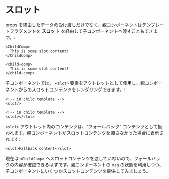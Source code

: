 # スロット

props を経由したデータの受け渡しだけでなく、親コンポーネントはテンプレートフラグメントを **スロット** を経由して子コンポーネントへ渡すこともできます。:

<div class="sfc">

```vue-html
<ChildComp>
  This is some slot content!
</ChildComp>
```

</div>
<div class="html">

```vue-html
<child-comp>
  This is some slot content!
</child-comp>
```

</div>

子コンポーネントでは、 `<slot>` 要素をアウトレットとして使用し、親コンポーネントからのスロットコンテンツをレンダリングできます。:

<div class="sfc">

```vue-html
<!-- in child template -->
<slot/>
```

</div>
<div class="html">

```vue-html
<!-- in child template -->
<slot></slot>
```

</div>

`<slot>` アウトレット内のコンテンツは、"フォールバック" コンテンツとして扱われます。親コンポーネントがスロットコンテンツを渡さなかった場合に表示されます:

```vue-html
<slot>Fallback content</slot>
```

現在は `<ChildComp>` へスロットコンテンツを渡していないので、フォールバックの内容が確認できるはずです。親コンポーネントの `msg` の状態を利用しつつ、子コンポーネントにいくつかスロットコンテンツを提供してみましょう。
